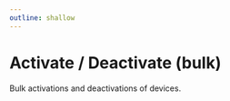 ```yaml
---
outline: shallow
---
```

# Activate / Deactivate (bulk)

Bulk activations and deactivations of devices.
